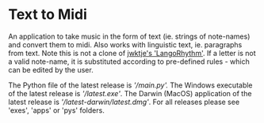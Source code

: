 # Text to Midi

An application to take music in the form of text (ie. strings of note-names) and convert them to midi. Also works with linguistic text, ie. paragraphs from text. Note this is not a clone of [jwktje's 'LangoRhythm'](https://github.com/jwktje/langorhythm). If a letter is not a valid note-name, it is substituted according to pre-defined rules - which can be edited by the user.

The Python file of the latest release is *'/main.py'.* 
The Windows executable of the latest release is *'/latest.exe'*.
The Darwin (MacOS) application of the latest release is *'/latest-darwin/latest.dmg'*.
For all releases please see 'exes', 'apps' or 'pys' folders.
